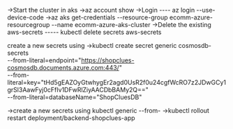 ->Start the cluster in aks
->az account show
->Login ---- az login --use-device-code
->az aks get-credentials --resource-group ecomm-azure-resourcegroup --name ecomm-azure-aks-cluster
->Delete the existing aws-secrets ----- kubectl delete secrets aws-secrets

create a new secrets using
->kubectl create secret generic cosmosdb-secrets \
 --from-literal=endpoint="https://shopclues-cosmosdb.documents.azure.com:443/" \
 --from-literal=key="tHd5gEAZOyGtwhygEr2agd0UsR2f0u24cgfWcRO7z2JDwGCy1grSl3AawFyj0cFfIv1DFwRlZiyAACDbBAMy2Q==" \
 --from-literal=databaseName="ShopCluesDB"

->create a new secrets using kubectl generic --from-
->kubectl rollout restart deployment/backend-shopclues-app
